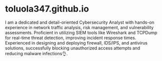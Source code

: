 # toluola347.github.io
I am a dedicated and detail-oriented Cybersecurity Analyst with hands-on experience in network traffic analysis, risk management, and vulnerability assessments.
Proficient in utilizing SIEM tools like Wireshark and TCPDump for real-time threat detection, improving incident response times.
Experienced in designing and deploying firewall, IDS/IPS, and antivirus solutions, successfully blocking unauthorized access attempts and reducing malware infections👌.
